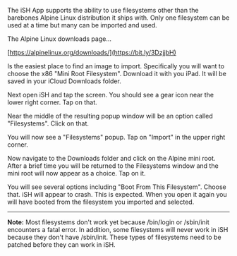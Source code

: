 The iSH App supports the ability to use filesystems other than the barebones Alpine Linux distribution it ships with.  Only one filesystem can be used at a time but many can be imported and used.

The Alpine Linux downloads page...

[https://alpinelinux.org/downloads/](https://bit.ly/3DzjjbH)

Is the easiest place to find an image to import.  Specifically you will want to choose the x86 "Mini Root Filesystem".  Download it with you iPad.  It will be saved in your iCloud Downloads folder.

Next open iSH and tap the screen.  You should see a gear icon near the lower right corner.  Tap on that.

Near the middle of the resulting popup window will be an option called "Filesystems".  Click on that.

You will now see a "Filesystems" popup.  Tap on "Import" in the upper right corner.

Now navigate to the Downloads folder and click on the Alpine mini root.  After a brief time you will be returned to the Filesystems window and the mini root will now appear as a choice.  Tap on it.

You will see several options including "Boot From This Filesystem".  Choose that.  iSH will appear to crash.  This is expected.  When you open it again you will have booted from the filesystem you imported and selected.

----

**Note:** Most filesystems don't work yet because /bin/login or /sbin/init encounters a fatal error. In addition, some filesystems will never work in iSH because they don't have /sbin/init. These types of filesystems need to be patched before they can work in iSH.